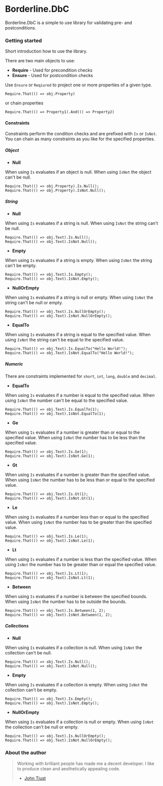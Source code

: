 # Borderline.DbC #

Borderline.DbC is a simple to use library for validating pre- and postconditions.

### Getting started ###

Short introduction how to use the library.

There are two main objects to use:

* **Require** - Used for precondition checks
* **Ensure** - Used for postcondition checks

Use `Ensure` or `Reqiured` to project one or more properties of a given type.

	Require.That(() => obj.Property)

or chain properties

	Require.That(() => Property1).And(() => Property2)

#### Constraints ####

Constraints perform the condition checks and are prefixed with `Is` or `IsNot`. You can chain as many constraints as you like for the specified properties.

##### Object #####

* **Null**

When using `Is` evaluates if an object is null. When using `IsNot` the object can't be null.

	Require.That(() => obj.Property).Is.Null();
	Require.That(() => obj.Property).IsNot.Null();

##### String #####

* **Null**

When using `Is` evaluates if a string is null. When using `IsNot` the string can't be null.

	Require.That(() => obj.Text).Is.Null();
	Require.That(() => obj.Text).IsNot.Null();

* **Empty**

When using `Is` evaluates if a string is empty. When using `IsNot` the string can't be empty.

	Require.That(() => obj.Text).Is.Empty();
	Require.That(() => obj.Text).IsNot.Empty();

* **NullOrEmpty**

When using `Is` evaluates if a string is null or empty. When using `IsNot` the string can't be null or empty.

	Require.That(() => obj.Text).Is.NullOrEmpty();
	Require.That(() => obj.Text).IsNot.NullOrEmpty();

* **EqualTo**

When using `Is` evaluates if a string is equal to the specified value. When using `IsNot` the string can't be equal to the specified value.

	Require.That(() => obj.Text).Is.EqualTo("Hello World!");
	Require.That(() => obj.Text).IsNot.EqualTo("Hello World!");

##### Numeric #####

There are constraints implemented for `short`, `int`, `long`, `double` and `decimal`.

* **EqualTo**

When using `Is` evaluates if a number is equal to the specified value. When using `IsNot` the number can't be equal to the specified value.

	Require.That(() => obj.Text).Is.EqualTo(1);
	Require.That(() => obj.Text).IsNot.EqualTo(1);

* **Ge**

When using `Is` evaluates if a number is greater than or equal to the specified value. When using `IsNot` the number has to be less than the specified value.

	Require.That(() => obj.Text).Is.Ge(1);
	Require.That(() => obj.Text).IsNot.Ge(1);

* **Gt**

When using `Is` evaluates if a number is greater than the specified value. When using `IsNot` the number has to be less than or equal to the specified value.

	Require.That(() => obj.Text).Is.Gt(1);
	Require.That(() => obj.Text).IsNot.Gt(1);

* **Le**

When using `Is` evaluates if a number less than or equal to the specified value. When using `IsNot` the number has to be greater than the specified value.

	Require.That(() => obj.Text).Is.Le(1);
	Require.That(() => obj.Text).IsNot.Le(1);

* **Lt**

When using `Is` evaluates if a number is less than the specified value. When using `IsNot` the number has to be greater than or equal the specified value.

	Require.That(() => obj.Text).Is.Lt(1);
	Require.That(() => obj.Text).IsNot.Lt(1);

* **Between**

When using `Is` evaluates if a number is between the specified bounds. When using `IsNot` the number has to be outside the bounds.

	Require.That(() => obj.Text).Is.Between(1, 2);
	Require.That(() => obj.Text).IsNot.Between(1, 2);

##### Collections #####

* **Null**

When using `Is` evaluates if a collection is null. When using `IsNot` the collection can't be null.

	Require.That(() => obj.Text).Is.Null();
	Require.That(() => obj.Text).IsNot.Null();

* **Empty**

When using `Is` evaluates if a collection is empty. When using `IsNot` the collection can't be empty.

	Require.That(() => obj.Text).Is.Empty();
	Require.That(() => obj.Text).IsNot.Empty();

* **NullOrEmpty**

When using `Is` evaluates if a collection is null or empty. When using `IsNot` the collection can't be null or empty.

	Require.That(() => obj.Text).Is.NullOrEmpty();
	Require.That(() => obj.Text).IsNot.NullOrEmpty();

### About the author ###

> Working with brilliant people has made me a decent developer. I like to produce clean and aesthetically appealing code.
> - [John Tjust](https://bitbucket.org/glufsaren)